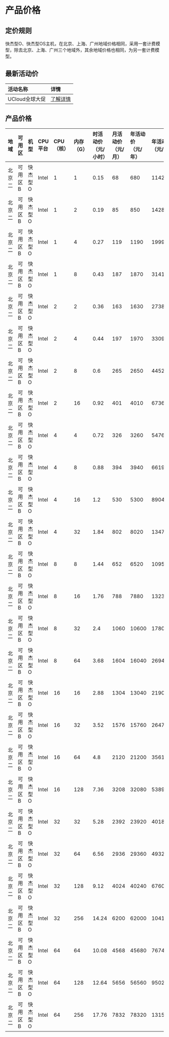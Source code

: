 # 产品价格

## 定价规则
快杰型O、快杰型OS主机，在北京、上海、广州地域价格相同，采用一套计费模型，除去北京、上海、广州三个地域外，其余地域价格也相同，为另一套计费模型。


## 最新活动价
<!-- udocs:active -->
| 活动名称 | 详情 |
| :---- | :---- |
| UCloud全球大促| [了解详情](https://www.ucloud.cn/site/active/kuaijie.html) |


## 产品价格
<!-- udocs:price -->
| 地域 | 可用区 | 机型 | CPU平台 | CPU（核） |  内存（G） |  时活动价（元/小时）| 月活动价（元/月）|  年活动价（元/年） | 年活动价（元/2年）| 年活动价（元/3年）| 操作 |
| :---- | :---- | :---- | :---- | :---- | :---- | :---- | :---- | :---- |:---- |:---- |:---- |
| 北京二 | 可用区B | 快杰型 O | Intel | 1 |  1  | 0.15 | 68 | 680 | 1142.4 | 1224 |[立即购买](https://console.ucloud.cn/uhost/uhost/create)|
| 北京二 | 可用区B | 快杰型 O | Intel | 1 |  2  | 0.19 | 85 | 850 | 1428 | 1530 |[立即购买](https://console.ucloud.cn/uhost/uhost/create)|
| 北京二 | 可用区B | 快杰型 O | Intel | 1 |  4  | 0.27 | 119 | 1190 | 1999.2 | 2142 |[立即购买](https://console.ucloud.cn/uhost/uhost/create)|
| 北京二 | 可用区B | 快杰型 O | Intel | 1 |  8  | 0.43 | 187 | 1870 | 3141.6 | 3366 |[立即购买](https://console.ucloud.cn/uhost/uhost/create)|
| 北京二 | 可用区B | 快杰型 O | Intel | 2 |  2  | 0.36 | 163 | 1630 | 2738.4 | 2934 |[立即购买](https://console.ucloud.cn/uhost/uhost/create)|
| 北京二 | 可用区B | 快杰型 O | Intel | 2 |  4  | 0.44 | 197 | 1970 | 3309.6 | 3546 |[立即购买](https://console.ucloud.cn/uhost/uhost/create)|
| 北京二 | 可用区B | 快杰型 O | Intel | 2 |  8  | 0.6 | 265 | 2650 | 4452 | 4770 |[立即购买](https://console.ucloud.cn/uhost/uhost/create)|
| 北京二 | 可用区B | 快杰型 O | Intel | 2 |  16  | 0.92 | 401 | 4010 | 6736.8 | 7218 |[立即购买](https://console.ucloud.cn/uhost/uhost/create)|
| 北京二 | 可用区B | 快杰型 O | Intel | 4 |  4  | 0.72 | 326 | 3260 | 5476.8 | 5868 |[立即购买](https://console.ucloud.cn/uhost/uhost/create)|
| 北京二 | 可用区B | 快杰型 O | Intel | 4 |  8  | 0.88 | 394 | 3940 | 6619.2 | 7092 |[立即购买](https://console.ucloud.cn/uhost/uhost/create)|
| 北京二 | 可用区B | 快杰型 O | Intel | 4 |  16  | 1.2 | 530 | 5300 | 8904 | 9540 |[立即购买](https://console.ucloud.cn/uhost/uhost/create)|
| 北京二 | 可用区B | 快杰型 O | Intel | 4 |  32  | 1.84 | 802 | 8020 | 13473.6 | 14436 |[立即购买](https://console.ucloud.cn/uhost/uhost/create)|
| 北京二 | 可用区B | 快杰型 O | Intel | 8 |  8  | 1.44 | 652 | 6520 | 10953.6 | 11736 |[立即购买](https://console.ucloud.cn/uhost/uhost/create)|
| 北京二 | 可用区B | 快杰型 O | Intel | 8 |  16  | 1.76 | 788 | 7880 | 13238.4 | 14184 |[立即购买](https://console.ucloud.cn/uhost/uhost/create)|
| 北京二 | 可用区B | 快杰型 O | Intel | 8 |  32  | 2.4 | 1060 | 10600 | 17808 | 19080 |[立即购买](https://console.ucloud.cn/uhost/uhost/create)|
| 北京二 | 可用区B | 快杰型 O | Intel | 8 |  64  | 3.68 | 1604 | 16040 | 26947.2 | 28872 |[立即购买](https://console.ucloud.cn/uhost/uhost/create)|
| 北京二 | 可用区B | 快杰型 O | Intel | 16 |  16  | 2.88 | 1304 | 13040 | 21907.2 | 23472 |[立即购买](https://console.ucloud.cn/uhost/uhost/create)|
| 北京二 | 可用区B | 快杰型 O | Intel | 16 |  32  | 3.52 | 1576 | 15760 | 26476.8 | 28368 |[立即购买](https://console.ucloud.cn/uhost/uhost/create)|
| 北京二 | 可用区B | 快杰型 O | Intel | 16 |  64  | 4.8 | 2120 | 21200 | 35616 | 38160 |[立即购买](https://console.ucloud.cn/uhost/uhost/create)|
| 北京二 | 可用区B | 快杰型 O | Intel | 16 |  128  | 7.36 | 3208 | 32080 | 53894.4 | 57744 |[立即购买](https://console.ucloud.cn/uhost/uhost/create)|
| 北京二 | 可用区B | 快杰型 O | Intel | 32 |  32  | 5.28 | 2392 | 23920 | 40185.59 | 43056 |[立即购买](https://console.ucloud.cn/uhost/uhost/create)|
| 北京二 | 可用区B | 快杰型 O | Intel | 32 |  64  | 6.56 | 2936 | 29360 | 49324.8 | 52848 |[立即购买](https://console.ucloud.cn/uhost/uhost/create)|
| 北京二 | 可用区B | 快杰型 O | Intel | 32 |  128  | 9.12 | 4024 | 40240 | 67603.2 | 72432 |[立即购买](https://console.ucloud.cn/uhost/uhost/create)|
| 北京二 | 可用区B | 快杰型 O | Intel | 32 |  256  | 14.24 | 6200 | 62000 | 104160 | 111600 |[立即购买](https://console.ucloud.cn/uhost/uhost/create)|
| 北京二 | 可用区B | 快杰型 O | Intel | 64 |  64  | 10.08 | 4568 | 45680 | 76742.39 | 82224 |[立即购买](https://console.ucloud.cn/uhost/uhost/create)|
| 北京二 | 可用区B | 快杰型 O | Intel | 64 |  128  | 12.64 | 5656 | 56560 | 95020.8 | 101808 |[立即购买](https://console.ucloud.cn/uhost/uhost/create)|
| 北京二 | 可用区B | 快杰型 O | Intel | 64 |  256  | 17.76 | 7832 | 78320 | 131577.6 | 140976 |[立即购买](https://console.ucloud.cn/uhost/uhost/create)|
